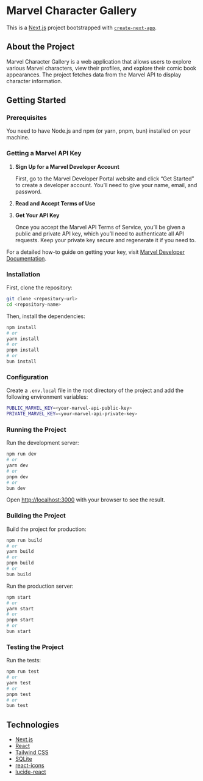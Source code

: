 # Marvel Character Gallery

This is a [Next.js](https://nextjs.org/) project bootstrapped with [`create-next-app`](https://github.com/vercel/next.js/tree/canary/packages/create-next-app).

## About the Project

Marvel Character Gallery is a web application that allows users to explore various Marvel characters, view their profiles, and explore their comic book appearances. The project fetches data from the Marvel API to display character information.

## Getting Started

### Prerequisites

You need to have Node.js and npm (or yarn, pnpm, bun) installed on your machine.

### Getting a Marvel API Key

1. **Sign Up for a Marvel Developer Account**

   First, go to the Marvel Developer Portal website and click “Get Started” to create a developer account. You’ll need to give your name, email, and password.

2. **Read and Accept Terms of Use**

3. **Get Your API Key**

   Once you accept the Marvel API Terms of Service, you’ll be given a public and private API key, which you’ll need to authenticate all API requests. Keep your private key secure and regenerate it if you need to.

For a detailed how-to guide on getting your key, visit [Marvel Developer Documentation](https://developer.marvel.com/documentation/getting_started).

### Installation

First, clone the repository:

```bash
git clone <repository-url>
cd <repository-name>
```

Then, install the dependencies:

```bash
npm install
# or
yarn install
# or
pnpm install
# or
bun install
```

### Configuration

Create a `.env.local` file in the root directory of the project and add the following environment variables:

```bash
PUBLIC_MARVEL_KEY=<your-marvel-api-public-key>
PRIVATE_MARVEL_KEY=<your-marvel-api-private-key>
```

### Running the Project

Run the development server:

```bash
npm run dev
# or
yarn dev
# or
pnpm dev
# or
bun dev
```

Open [http://localhost:3000](http://localhost:3000) with your browser to see the result.

### Building the Project

Build the project for production:

```bash
npm run build
# or
yarn build
# or
pnpm build
# or
bun build
```

Run the production server:

```bash
npm start
# or
yarn start
# or
pnpm start
# or
bun start
```

### Testing the Project

Run the tests:

```bash
npm run test
# or
yarn test
# or
pnpm test
# or
bun test
```

## Technologies

- [Next.js](https://nextjs.org/)
- [React](https://reactjs.org/)
- [Tailwind CSS](https://tailwindcss.com/)
- [SQLite](https://www.sqlite.org/index.html)
- [react-icons](https://react-icons.github.io/react-icons/)
- [lucide-react](https://lucide.netlify.app/)
